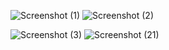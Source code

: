 ![Screenshot (1)](https://user-images.githubusercontent.com/89500785/210359193-9edf88b9-5c16-48ae-a449-1c7d41dfc950.png)
![Screenshot (2)](https://user-images.githubusercontent.com/89500785/210360563-6e71fc1b-692d-4a66-91ea-a735bc7bbe6b.png)

![Screenshot (3)](https://user-images.githubusercontent.com/89500785/210359282-50b4e32b-f693-4e86-8b52-ce87e5c58c4a.png)
![Screenshot (21)](https://user-images.githubusercontent.com/89500785/210360375-18d4dd77-e294-44df-9d3a-a1d99f8b8cd0.png)
